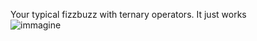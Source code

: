 Your typical fizzbuzz with ternary operators. It just works <br />
![immagine](https://github.com/user-attachments/assets/aaa4f941-bd17-40a1-8df3-7b5ccddf9818)
